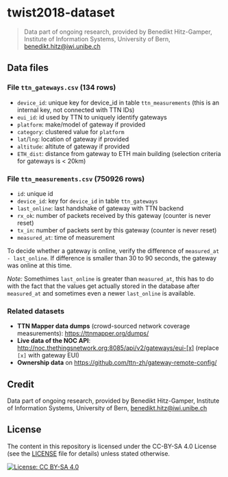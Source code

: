 # twist2018-dataset

> Data part of ongoing research, provided by Benedikt Hitz-Gamper, Institute of Information Systems, University of Bern, benedikt.hitz@iwi.unibe.ch

## Data files

### File `ttn_gateways.csv` (134 rows)

* `device_id`: unique key for device_id in table `ttn_measurements` (this is an internal key, not connected with TTN IDs)
* `eui_id`: id used by TTN to uniquely identify gateways 
* `platform`: make/model of gateway if provided
* `category`: clustered value for `platform`
* `lat`/`lng`: location of gateway if provided
* `altitude`: altitute of gateway if provided
* `ETH_dist`: distance from gateway to ETH main building (selection criteria for gateways is < 20km)

### File `ttn_measurements.csv` (750926 rows)

* `id`: unique id
* `device_id`: key for `device_id` in table `ttn_gateways`
* `last_online`: last handshake of gateway with TTN backend
* `rx_ok`: number of packets received by this gateway (counter is never reset)
* `tx_in`: number of packets sent by this gateway (counter is never reset)
* `measured_at`: time of measurement

To decide whether a gateway is online, verify the difference of `measured_at - last_online`. If difference is smaller than 30 to 90 seconds, the gateway was online at this time.

*Note:*
Somethimes `last_online` is greater than `measured_at`, this has to do with the fact that the values get actually stored in the database after `measured_at` and sometimes even a newer `last_online` is available.

### Related datasets

* **TTN Mapper data dumps** (crowd-sourced network coverage measurements): https://ttnmapper.org/dumps/ 
* **Live data of the NOC API**: http://noc.thethingsnetwork.org:8085/api/v2/gateways/eui-[x]  (replace `[x]` with gateway EUI)
* **Ownership data** on https://github.com/ttn-zh/gateway-remote-config/

## Credit

Data part of ongoing research, provided by Benedikt Hitz-Gamper, Institute of Information Systems, University of Bern, benedikt.hitz@iwi.unibe.ch

## License

The content in this repository is licensed under the CC-BY-SA 4.0 License (see the [LICENSE](LICENSE) file for details) unless stated otherwise.

[![License: CC BY-SA 4.0](https://licensebuttons.net/l/by-sa/4.0/80x15.png)](https://creativecommons.org/licenses/by-sa/4.0/)
